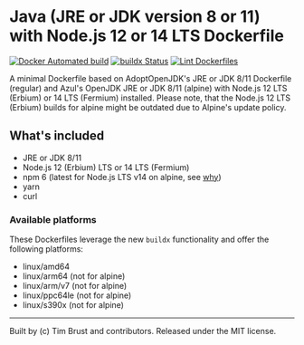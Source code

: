 # Java (JRE or JDK version 8 or 11) with Node.js 12 or 14 LTS Dockerfile

[![Docker Automated build](https://img.shields.io/docker/automated/timbru31/java-node.svg)](https://hub.docker.com/r/timbru31/java-node/)
[![buildx Status](https://github.com/timbru31/docker-java-node/workflows/buildx/badge.svg)](https://github.com/timbru31/docker-java-node/actions?query=workflow%3Abuildx)
[![Lint Dockerfiles](https://github.com/timbru31/docker-java-node/workflows/Lint%20Dockerfiles/badge.svg)](https://github.com/timbru31/docker-java-node/actions?query=workflow%3A%22Lint+Dockerfiles%22)

A minimal Dockerfile based on AdoptOpenJDK's JRE or JDK 8/11 Dockerfile (regular) and Azul's OpenJDK JRE or JDK 8/11 (alpine) with Node.js 12 LTS (Erbium) or 14 LTS (Fermium) installed. Please note, that the Node.js 12 LTS (Erbium) builds for alpine might be outdated due to Alpine's update policy.

## What's included

- JRE or JDK 8/11
- Node.js 12 (Erbium) LTS or 14 LTS (Fermium)
- npm 6 (latest for Node.js LTS v14 on alpine, see [why](https://gitlab.alpinelinux.org/alpine/aports/-/commit/25b10bd1a93e12a7e49fee38b0a229281ae49fb7))
- yarn
- curl

### Available platforms

These Dockerfiles leverage the new `buildx` functionality and offer the following platforms:

- linux/amd64
- linux/arm64 (not for alpine)
- linux/arm/v7 (not for alpine)
- linux/ppc64le (not for alpine)
- linux/s390x (not for alpine)

---

Built by (c) Tim Brust and contributors. Released under the MIT license.

